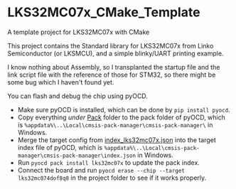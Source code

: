 # LKS32MC07x_CMake_Template
A template project for LKS32MC07x with CMake  

This project contains the Standard library for LKS32MC07x from Linko Semiconductor (or LKSMCU), and a simple blinky/UART printing example.

I know nothing about Assembly, so I transplanted the startup file and the link script file with the reference of those for STM32, so there might be some bug which I haven't found yet.  

You can flash and debug the chip using pyOCD.

* Make sure pyOCD is installed, which can be done by `pip install pyocd`.
* Copy everything *under* [Pack](./Pack) folder to the pack folder of pyOCD, which is `%appdata%\..\Local\cmsis-pack-manager\cmsis-pack-manager\` in Windows.
* Merge the target config from [index_lks32mc07x.json](./index_lks32mc07x.json) into the target index file of pyOCD, which is `%appdata%\..\Local\cmsis-pack-manager\cmsis-pack-manager\index.json` in Windows.
* Run `pyocd pack install lks32mc07x` to update the pack index.
* Connect the board and run `pyocd erase --chip --target lks32mc074dof8q8` in the project folder to see if it works properly.